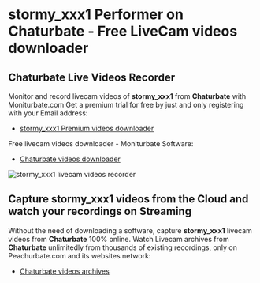 # stormy_xxx1 Performer on Chaturbate - Free LiveCam videos downloader

## Chaturbate Live Videos Recorder

Monitor and record livecam videos of **stormy_xxx1** from **Chaturbate** with Moniturbate.com
Get a premium trial for free by just and only registering with your Email address:
* [stormy_xxx1 Premium videos downloader](https://moniturbate.com/request-demo-licence-key.html)

Free livecam videos downloader - Moniturbate Software:
* [Chaturbate videos downloader](https://moniturbate.com/moniturbate-download-software.html)

![stormy_xxx1 livecam videos recorder](https://peachurnet.com/templates/moniturbate-software.png)


## Capture stormy_xxx1 videos from the Cloud and watch your recordings on Streaming

Without the need of downloading a software, capture **stormy_xxx1** livecam videos from **Chaturbate** 100% online.
Watch Livecam archives from **Chaturbate** unlimitedly from thousands of existing recordings, only on Peachurbate.com and its websites network:
* [Chaturbate videos archives](https://peachurnet.com/)